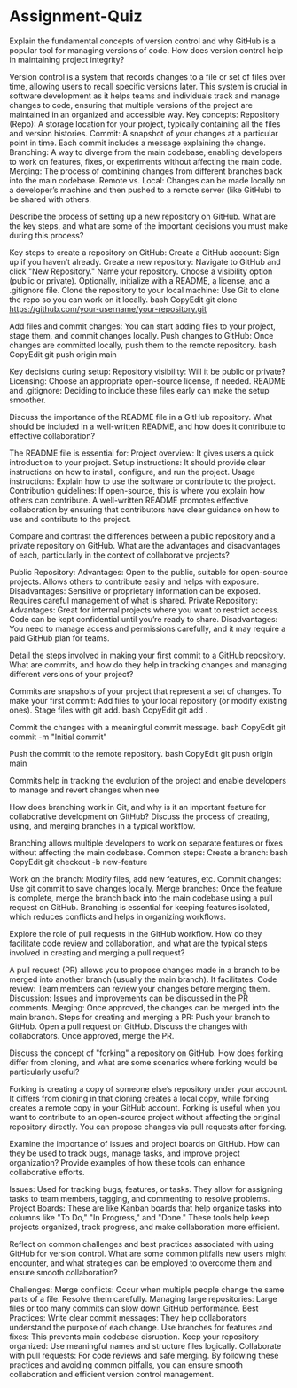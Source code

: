 # Assignment-Quiz
Explain the fundamental concepts of version control and why GitHub is a popular tool for managing versions of code. How does version control help in maintaining project integrity?

Version control is a system that records changes to a file or set of files over time, allowing users to recall specific versions later. This system is crucial in software development as it helps teams and individuals track and manage changes to code, ensuring that multiple versions of the project are maintained in an organized and accessible way.
Key concepts:
Repository (Repo): A storage location for your project, typically containing all the files and version histories.
Commit: A snapshot of your changes at a particular point in time. Each commit includes a message explaining the change.
Branching: A way to diverge from the main codebase, enabling developers to work on features, fixes, or experiments without affecting the main code.
Merging: The process of combining changes from different branches back into the main codebase.
Remote vs. Local: Changes can be made locally on a developer’s machine and then pushed to a remote server (like GitHub) to be shared with others.


Describe the process of setting up a new repository on GitHub. What are the key steps, and what are some of the important decisions you must make during this process?


Key steps to create a repository on GitHub:
Create a GitHub account: Sign up if you haven’t already.
Create a new repository:
Navigate to GitHub and click "New Repository."
Name your repository.
Choose a visibility option (public or private).
Optionally, initialize with a README, a license, and a .gitignore file.
Clone the repository to your local machine: Use Git to clone the repo so you can work on it locally.
bash
CopyEdit
git clone https://github.com/your-username/your-repository.git


Add files and commit changes: You can start adding files to your project, stage them, and commit changes locally.
Push changes to GitHub: Once changes are committed locally, push them to the remote repository.
bash
CopyEdit
git push origin main


Key decisions during setup:
Repository visibility: Will it be public or private?
Licensing: Choose an appropriate open-source license, if needed.
README and .gitignore: Deciding to include these files early can make the setup smoother.



Discuss the importance of the README file in a GitHub repository. What should be included in a well-written README, and how does it contribute to effective collaboration?


The README file is essential for:
Project overview: It gives users a quick introduction to your project.
Setup instructions: It should provide clear instructions on how to install, configure, and run the project.
Usage instructions: Explain how to use the software or contribute to the project.
Contribution guidelines: If open-source, this is where you explain how others can contribute.
A well-written README promotes effective collaboration by ensuring that contributors have clear guidance on how to use and contribute to the project.


Compare and contrast the differences between a public repository and a private repository on GitHub. What are the advantages and disadvantages of each, particularly in the context of collaborative projects?

Public Repository:
Advantages: Open to the public, suitable for open-source projects. Allows others to contribute easily and helps with exposure.
Disadvantages: Sensitive or proprietary information can be exposed. Requires careful management of what is shared.
Private Repository:
Advantages: Great for internal projects where you want to restrict access. Code can be kept confidential until you’re ready to share.
Disadvantages: You need to manage access and permissions carefully, and it may require a paid GitHub plan for teams.



Detail the steps involved in making your first commit to a GitHub repository. What are commits, and how do they help in tracking changes and managing different versions of your project?


Commits are snapshots of your project that represent a set of changes. To make your first commit:
Add files to your local repository (or modify existing ones).
Stage files with git add.
bash
CopyEdit
git add .


Commit the changes with a meaningful commit message.
bash
CopyEdit
git commit -m "Initial commit"


Push the commit to the remote repository.
bash
CopyEdit
git push origin main


Commits help in tracking the evolution of the project and enable developers to manage and revert changes when nee



How does branching work in Git, and why is it an important feature for collaborative development on GitHub? Discuss the process of creating, using, and merging branches in a typical workflow.


Branching allows multiple developers to work on separate features or fixes without affecting the main codebase. Common steps:
Create a branch:
bash
CopyEdit
git checkout -b new-feature


Work on the branch: Modify files, add new features, etc.
Commit changes: Use git commit to save changes locally.
Merge branches: Once the feature is complete, merge the branch back into the main codebase using a pull request on GitHub.
Branching is essential for keeping features isolated, which reduces conflicts and helps in organizing workflows.




Explore the role of pull requests in the GitHub workflow. How do they facilitate code review and collaboration, and what are the typical steps involved in creating and merging a pull request?  


A pull request (PR) allows you to propose changes made in a branch to be merged into another branch (usually the main branch). It facilitates:
Code review: Team members can review your changes before merging them.
Discussion: Issues and improvements can be discussed in the PR comments.
Merging: Once approved, the changes can be merged into the main branch.
Steps for creating and merging a PR:
Push your branch to GitHub.
Open a pull request on GitHub.
Discuss the changes with collaborators.
Once approved, merge the PR.



Discuss the concept of "forking" a repository on GitHub. How does forking differ from cloning, and what are some scenarios where forking would be particularly useful?


Forking is creating a copy of someone else’s repository under your account. It differs from cloning in that cloning creates a local copy, while forking creates a remote copy in your GitHub account.
Forking is useful when you want to contribute to an open-source project without affecting the original repository directly. You can propose changes via pull requests after forking.



Examine the importance of issues and project boards on GitHub. How can they be used to track bugs, manage tasks, and improve project organization? Provide examples of how these tools can enhance collaborative efforts.


Issues: Used for tracking bugs, features, or tasks. They allow for assigning tasks to team members, tagging, and commenting to resolve problems.
Project Boards: These are like Kanban boards that help organize tasks into columns like "To Do," "In Progress," and "Done."
These tools help keep projects organized, track progress, and make collaboration more efficient.


Reflect on common challenges and best practices associated with using GitHub for version control. What are some common pitfalls new users might encounter, and what strategies can be employed to overcome them and ensure smooth collaboration?

Challenges:
Merge conflicts: Occur when multiple people change the same parts of a file. Resolve them carefully.
Managing large repositories: Large files or too many commits can slow down GitHub performance.
Best Practices:
Write clear commit messages: They help collaborators understand the purpose of each change.
Use branches for features and fixes: This prevents main codebase disruption.
Keep your repository organized: Use meaningful names and structure files logically.
Collaborate with pull requests: For code reviews and safe merging.
By following these practices and avoiding common pitfalls, you can ensure smooth collaboration and efficient version control management.


